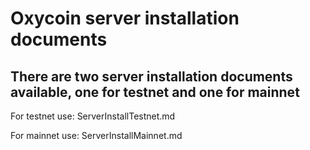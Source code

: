 # Oxycoin server installation documents

## There are two server installation documents available, one for testnet and one for mainnet

For testnet use: ServerInstallTestnet.md

For mainnet use: ServerInstallMainnet.md
